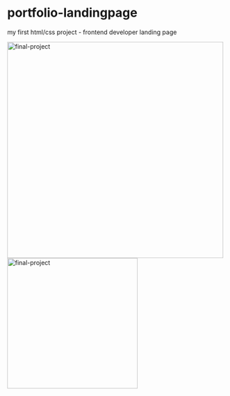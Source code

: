 # portfolio-landingpage
<p> my first html/css project - frontend developer landing page </p>
<img width="497" alt="final-project" src="https://user-images.githubusercontent.com/87287296/127814759-ed7a8547-2bd0-410f-a10c-bee193ce5dc3.png">
<img width="300" alt="final-project" src="https://user-images.githubusercontent.com/87287296/127832453-0128aba4-d5f0-495f-8a71-155f6fafa7dc.png">
